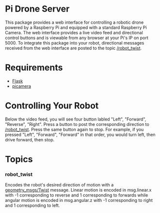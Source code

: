 # Pi Drone Server
This package provides a web interface for controlling a robotic drone powered by a Raspberry Pi and equipped with a standard Raspberry Pi Camera.
The web interface provides a live video feed and directional control buttons and is viewable from any browser at your Pi's IP on port 5000. To integrate
this package into your robot, directional messages received from the web interface are posted to the topic [/robot_twist](#Topics). 

# Requirements
* [Flask](https://flask.palletsprojects.com/en/1.1.x/)
* [picamera](https://picamera.readthedocs.io/en/release-1.13/)

# Controlling Your Robot
Below the video feed, you will see four button labled "Left", "Forward", "Reverse", "Right". Press a button to post the corresponding direction to 
[/robot_twist](#Topics). Press the same button again to stop. For example, if you pressed "Left", "Forward", "Forward" in that order, you would 
turn left, then drive forward, then stop.

# Topics
### robot_twist
Encodes the robot's desired direction of motion with a [geometry_msgs/Twist](http://docs.ros.org/melodic/api/geometry_msgs/html/msg/Twist.html) message. 
Linear motion is encoded in msg.linear.x with -1 corresponding to reverse and 1 corresponding to forwards while angular motion is encoded in msg.angular.z 
with -1 corresponding to right and 1 corresponding to left.
